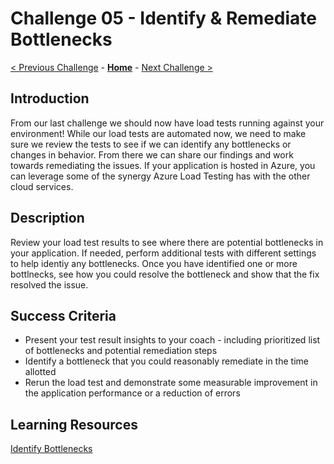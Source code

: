 # Challenge 05 - Identify & Remediate Bottlenecks

[< Previous Challenge](./Challenge-04.md) - **[Home](../README.md)** - [Next Challenge >](./Challenge-06.md)

## Introduction

From our last challenge we should now have load tests running against your environment!  While our load tests are automated now, we need to make sure we review the tests to see if we can identify any bottlenecks or changes in behavior.  From there we can share our findings and work towards remediating the issues.  If your application is hosted in Azure, you can leverage some of the synergy Azure Load Testing has with the other cloud services. 

## Description

Review your load test results to see where there are potential bottlenecks in your application.  If needed, perform additional tests with different settings to help identiy any bottlenecks.  Once you have identified one or more bottlnecks, see how you could resolve the bottleneck and show that the fix resolved the issue.

## Success Criteria

- Present your test result insights to your coach - including prioritized list of bottlenecks and potential remediation steps
- Identify a bottleneck that you could reasonably remediate in the time allotted
- Rerun the load test and demonstrate some measurable improvement in the application performance or a reduction of errors

## Learning Resources

[Identify Bottlenecks](https://docs.microsoft.com/en-us/azure/load-testing/tutorial-identify-bottlenecks-azure-portal)

